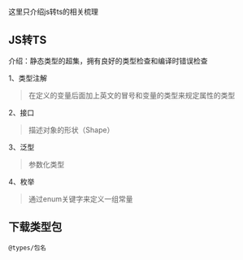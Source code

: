 #

这里只介绍js转ts的相关梳理

## JS转TS

介绍：静态类型的超集，拥有良好的类型检查和编译时错误检查

1、类型注解

> 在定义的变量后面加上英文的冒号和变量的类型来规定属性的类型

2、接口

> 描述对象的形状（Shape）

3、泛型

> 参数化类型

4、枚举

> 通过enum关键字来定义一组常量

## 下载类型包

`@types/包名`
